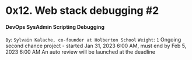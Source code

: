 # 0x12. Web stack debugging #2
#### DevOps SysAdmin Scripting Debugging
 `By`: `Sylvain Kalache, co-founder at Holberton School`
 `Weight`: `1`
 Ongoing second chance project - started Jan 31, 2023 6:00 AM, must end by Feb 5, 2023 6:00 AM
 An auto review will be launched at the deadline
